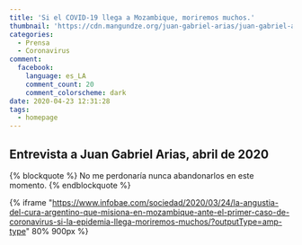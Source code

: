 ```yaml
---
title: 'Si el COVID-19 llega a Mozambique, moriremos muchos.'
thumbnail: 'https://cdn.mangundze.org/juan-gabriel-arias/juan-gabriel-arias-0001.jpg'
categories:
  - Prensa
  - Coronavirus
comment:
  facebook:
    language: es_LA
    comment_count: 20
    comment_colorscheme: dark
date: 2020-04-23 12:31:28
tags:
  - homepage
---
```

## Entrevista a Juan Gabriel Arias, abril de 2020
{% blockquote %}
No me perdonaría nunca abandonarlos en este momento.
{% endblockquote %}

{% iframe "https://www.infobae.com/sociedad/2020/03/24/la-angustia-del-cura-argentino-que-misiona-en-mozambique-ante-el-primer-caso-de-coronavirus-si-la-epidemia-llega-moriremos-muchos/?outputType=amp-type" 80% 900px %}
